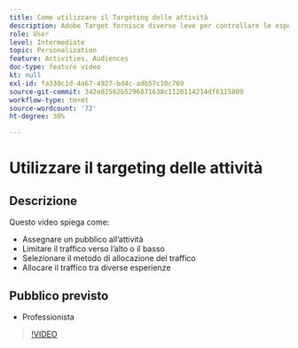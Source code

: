 ```yaml
---
title: Come utilizzare il Targeting delle attività
description: Adobe Target fornisce diverse leve per controllare le esperienze mostrate a tipi di pubblico diversi quando un’attività viene pubblicata. Scopri come controllare chi vede cosa utilizzando i tipi di pubblico e l’allocazione del traffico.
role: User
level: Intermediate
topic: Personalization
feature: Activities, Audiences
doc-type: feature video
kt: null
exl-id: fa330c1d-4a67-4927-bd4c-adb57c10c769
source-git-commit: 342e02562b5296871638c1120114214df6115809
workflow-type: tm+mt
source-wordcount: '72'
ht-degree: 30%

---
```


# Utilizzare il targeting delle attività

## Descrizione

Questo video spiega come:

* Assegnare un pubblico all’attività
* Limitare il traffico verso l’alto o il basso
* Selezionare il metodo di allocazione del traffico
* Allocare il traffico tra diverse esperienze

## Pubblico previsto

* Professionista

>[!VIDEO](https://video.tv.adobe.com/v/17385/?quality=12)
